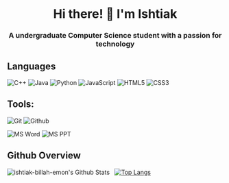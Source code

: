 <h1 align="center">Hi there! 👋 I'm Ishtiak </h1>
<h3 align="center">A undergraduate Computer Science student with a passion for technology</h3>

<!-- - 💻 I ~like~ **love** coding -->

## Languages

![C++](https://img.shields.io/badge/-C++-000000?style=flat&logo=c%2B%2B)
![Java](https://img.shields.io/badge/-Java-000000?style=flat&logo=java)
![Python](https://img.shields.io/badge/-Python-000000?style=flat&logo=python)
![JavaScript](https://img.shields.io/badge/-JavaScript-000000?style=flat&logo=javascript)
![HTML5](https://img.shields.io/badge/-HTML5-000000?style=flat&logo=html5)
![CSS3](https://img.shields.io/badge/-CSS-000000?style=flat&logo=css3)

## Tools:

![Git](https://img.shields.io/badge/-Git-000000?style=flat&logo=git)
![Github](https://img.shields.io/badge/-Github-000000?style=flat&logo=github) <br />

<!-- ![Docker](https://img.shields.io/badge/-Docker-000000?style=flat&logo=docker)
![Kubernetes](https://img.shields.io/badge/-Kubernetes-000000?style=flat&logo=kubernetes) -->
<!-- ![Nginx](https://img.shields.io/badge/-Nginx-000000?style=flat&logo=nginx)
![Terraform](https://img.shields.io/badge/-Terraform-000000?style=flat&logo=terraform) <br/>
![PostgreSQL](https://img.shields.io/badge/-PostgreSQL-000000?style=flat&logo=postgresql)
![Oracle DB](https://img.shields.io/badge/-OracleDB-000000?style=flat&logo=oracle)
![MongoDB](https://img.shields.io/badge/-MongoDB-000000?style=flat&logo=mongodb) <br />
![Node](https://img.shields.io/badge/-Node-000000?style=flat&logo=node.js)
![Spring Boot](https://img.shields.io/badge/-Spring%20Boot-000000?style=flat&logo=springboot) <br /> -->
<!-- ![React](https://img.shields.io/badge/-React-000000?style=flat&logo=react) -->
<!-- ![Next](https://img.shields.io/badge/-Next.js-000000?style=flat&logo=nextdotjs) <br/> -->

![MS Word](https://img.shields.io/badge/-MS%20Word-000000?style=flat&logo=microsoft%20word)
![MS PPT](https://img.shields.io/badge/-MS%20Powerpoint-000000?style=flat&logo=microsoft%20powerpoint)

## Github Overview

<img align="left" alt="ishtiak-billah-emon's Github Stats" src="https://github-readme-stats.vercel.app/api?username=ishtiak-billah-emon&show_icons=true" /> &nbsp;
[![Top Langs](https://github-readme-stats.vercel.app/api/top-langs/?username=ishtiak-billah-emon&layout=compact)](https://github.com/anuraghazra/github-readme-stats)
